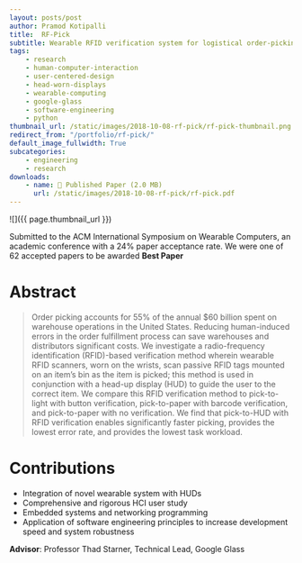 ```yaml
---
layout: posts/post
author: Pramod Kotipalli
title:  RF-Pick
subtitle: Wearable RFID verification system for logistical order-picking
tags:
    - research
    - human-computer-interaction
    - user-centered-design
    - head-worn-displays
    - wearable-computing
    - google-glass
    - software-engineering
    - python
thumbnail_url: /static/images/2018-10-08-rf-pick/rf-pick-thumbnail.png
redirect_from: "/portfolio/rf-pick/"
default_image_fullwidth: True
subcategories:
    - engineering
    - research
downloads:
    - name: 📜 Published Paper (2.0 MB)
      url: /static/images/2018-10-08-rf-pick/rf-pick.pdf
---
```


![]({{ page.thumbnail_url }})

Submitted to the ACM International Symposium on Wearable Computers, an academic conference with a 24% paper acceptance rate. We were one of 62 accepted papers to be awarded **Best Paper**

# Abstract

> Order picking accounts for 55% of the annual $60 billion spent on warehouse operations in the United States.
> Reducing human-induced errors in the order fulfillment process can save warehouses and distributors significant costs.
> We investigate a radio-frequency identification (RFID)-based verification method wherein wearable RFID scanners, worn on the wrists, scan passive RFID tags mounted on an item’s bin as the item is picked; this method is used in conjunction with a head-up display (HUD) to guide the user to the correct item.
> We compare this RFID verification method to pick-to-light with button verification, pick-to-paper with barcode verification, and pick-to-paper with no verification.
> We find that pick-to-HUD with RFID verification enables significantly faster picking, provides the lowest error rate, and provides the lowest task workload.

# Contributions
* Integration of novel wearable system with HUDs
* Comprehensive and rigorous HCI user study
* Embedded systems and networking programming
* Application of software engineering principles to increase development speed and system robustness

**Advisor**: Professor Thad Starner, Technical Lead, Google Glass
